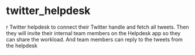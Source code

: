 # twitter_helpdesk
r Twitter helpdesk to connect their Twitter handle and fetch all tweets. Then they will invite their internal team members on the Helpdesk app so they can share the workload. And team members can reply to the tweets from the helpdesk
